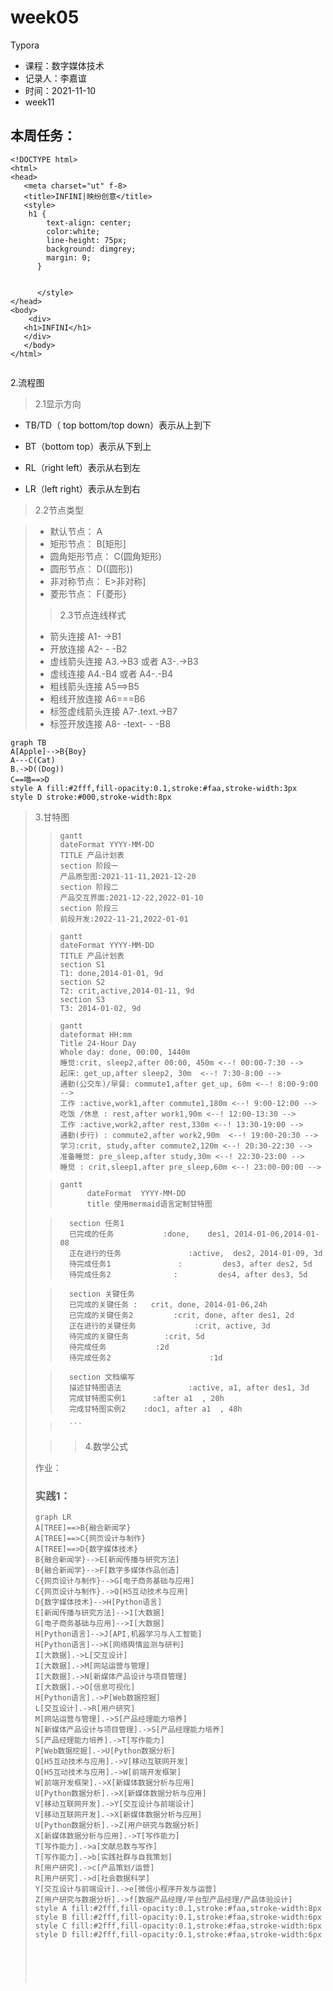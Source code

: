 # week05
 Typora
 - 课程：数字媒体技术
- 记录人：李嘉谊
- 时间：2021-11-10
- week11





## 本周任务：

>
>
>>
>>
>>>
>>>
>>>

```
<!DOCTYPE html>
<html>
<head>
   <meta charset="ut" f-8>
   <title>INFINI|映纷创意</title>
   <style>
    h1 {
        text-align: center;
        color:white;
        line-height: 75px;
        background: dimgrey;
        margin: 0;
      }
      
      
      </style>
</head>
<body>
    <div>
   <h1>INFINI</h1>
   </div>
   </body>
</html>


```

2.流程图

>
>
>2.1显示方向

- TB/TD（ top bottom/top down）表示从上到下

- BT（bottom top）表示从下到上

- RL（right left）表示从右到左

- LR（left right）表示从左到右

  

> 
>
> 2.2节点类型

>- 默认节点： A
>- 矩形节点： B[矩形]
>- 圆角矩形节点： C(圆角矩形)
>- 圆形节点： D((圆形))
>- 非对称节点： E>非对称]
>- 菱形节点： F{菱形}
>
>> 
>>
>> 2.3节点连线样式
>
>* 箭头连接 A1- ->B1
>* 开放连接 A2- - -B2
>* 虚线箭头连接 A3.->B3 或者 A3-.->B3
>* 虚线连接 A4.-B4 或者 A4-.-B4
>* 粗线箭头连接 A5==>B5
>* 粗线开放连接 A6===B6
>* 标签虚线箭头连接 A7-.text.->B7
>* 标签开放连接 A8- -text- - -B8
>  
>
>

 

```mermaid
graph TB
A[Apple]-->B{Boy}
A---C(Cat)
B.->D((Dog))
C==喵==>D
style A fill:#2fff,fill-opacity:0.1,stroke:#faa,stroke-width:3px
style D stroke:#000,stroke-width:8px

```

>
>
>3.甘特图
>
>
>
>>```mermaid
>>gantt
>>dateFormat YYYY-MM-DD
>>TITLE 产品计划表
>>section 阶段一
>>产品原型图:2021-11-11,2021-12-20
>>section 阶段二
>>产品交互界面:2021-12-22,2022-01-10
>>section 阶段三
>>前段开发:2022-11-21,2022-01-01
>>```
>
>>```mermaid
>>gantt
>>dateFormat YYYY-MM-DD
>>TITLE 产品计划表
>>section S1
>>T1: done,2014-01-01, 9d
>>section S2
>>T2: crit,active,2014-01-11, 9d
>>section S3
>>T3: 2014-01-02, 9d
>>```
>
>
>
>>```mermaid
>>gantt
>>dateformat HH:mm
>>Title 24-Hour Day
>>Whole day: done, 00:00, 1440m
>>睡觉:crit, sleep2,after 00:00, 450m <--! 00:00-7:30 -->
>>起床: get_up,after sleep2, 30m  <--! 7:30-8:00 -->
>>通勤(公交车)/早餐: commute1,after get_up, 60m <--! 8:00-9:00 -->
>>工作 :active,work1,after commute1,180m <--! 9:00-12:00 -->
>>吃饭 /休息 : rest,after work1,90m <--! 12:00-13:30 -->
>>工作 :active,work2,after rest,330m <--! 13:30-19:00 -->
>>通勤(步行) : commute2,after work2,90m  <--! 19:00-20:30 -->
>>学习:crit, study,after commute2,120m <--! 20:30-22:30 -->
>>准备睡觉: pre_sleep,after study,30m <--! 22:30-23:00 -->
>>睡觉 : crit,sleep1,after pre_sleep,60m <--! 23:00-00:00 -->
>>```
>
>>```mermaid
>>gantt         
>>       dateFormat  YYYY-MM-DD   
>>       title 使用mermaid语言定制甘特图
>
>>       section 任务1
>>       已完成的任务           :done,    des1, 2014-01-06,2014-01-08
>>       正在进行的任务               :active,  des2, 2014-01-09, 3d
>>       待完成任务1               :         des3, after des2, 5d
>>       待完成任务2              :         des4, after des3, 5d
>
>>       section 关键任务
>>       已完成的关键任务 :   crit, done, 2014-01-06,24h
>>       已完成的关键任务2         :crit, done, after des1, 2d
>>       正在进行的关键任务             :crit, active, 3d
>>       待完成的关键任务        :crit, 5d
>>       待完成任务           :2d
>>       待完成任务2                      :1d
>
>>       section 文档编写
>>       描述甘特图语法               :active, a1, after des1, 3d
>>       完成甘特图实例1      :after a1  , 20h
>>       完成甘特图实例2    :doc1, after a1  , 48h
>
>>       ```
>
>
>
>>>4.数学公式
>
>
>
>
>
>
>
>作业：
>
>### 实践1：
>
>```mermaid
>graph LR
>A[TREE]==>B{融合新闻学}
>A[TREE]==>C{网页设计与制作}
>A[TREE]==>D{数字媒体技术}
>B{融合新闻学}-->E[新闻传播与研究方法]
>B{融合新闻学}-->F[数字多媒体作品创造]
>C{网页设计与制作}-->G[电子商务基础与应用]
>C{网页设计与制作}.->Q[H5互动技术与应用]
>D{数字媒体技术}-->H[Python语言]
>E[新闻传播与研究方法]-->I[大数据]
>G[电子商务基础与应用]-->I[大数据]
>H[Python语言]-->J[API,机器学习与人工智能]
>H[Python语言]-->K[网络舆情监测与研判]
>I[大数据].->L[交互设计]
>I[大数据].->M[网站运营与管理]
>I[大数据].->N[新媒体产品设计与项目管理]
>I[大数据].->O[信息可视化]
>H[Python语言].->P[Web数据挖掘]
>L[交互设计].->R[用户研究]
>M[网站运营与管理].->S[产品经理能力培养]
>N[新媒体产品设计与项目管理].->S[产品经理能力培养]
>S[产品经理能力培养].->T[写作能力]
>P[Web数据挖掘].->U[Python数据分析]
>Q[H5互动技术与应用].->V[移动互联网开发]
>Q[H5互动技术与应用].->W[前端开发框架]
>W[前端开发框架].->X[新媒体数据分析与应用]
>U[Python数据分析].->X[新媒体数据分析与应用]
>V[移动互联网开发].->Y[交互设计与前端设计]
>V[移动互联网开发].->X[新媒体数据分析与应用]
>U[Python数据分析].->Z[用户研究与数据分析]
>X[新媒体数据分析与应用].->T[写作能力]
>T[写作能力].->a[文献总数与写作]
>T[写作能力].->b[实践社群与自我策划]
>R[用户研究].->c[产品策划/运营]
>R[用户研究].->d[社会数据科学]
>Y[交互设计与前端设计].->e[微信小程序开发与运营]
>Z[用户研究与数据分析].->f[数据产品经理/平台型产品经理/产品体验设计]
>style A fill:#2fff,fill-opacity:0.1,stroke:#faa,stroke-width:8px
>style B fill:#2fff,fill-opacity:0.1,stroke:#faa,stroke-width:6px
>style C fill:#2fff,fill-opacity:0.1,stroke:#faa,stroke-width:6px
>style D fill:#2fff,fill-opacity:0.1,stroke:#faa,stroke-width:6px
>
>
>
>
>
>
>```
>
>
>
>
>
>
>
>





